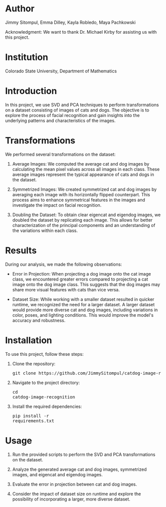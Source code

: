 # Author

Jimmy Sitompul, Emma Dilley, Kayla Robledo, Maya Pachkowski

Acknowledgment: We want to thank Dr. Michael Kirby for assisting us with this project.

# Institution

Colorado State University, Department of Mathematics


# Introduction

In this project, we use SVD and PCA techniques to perform transformations on a dataset consisting of images of cats and dogs. The objective is to explore the process of facial recognition and gain insights into the underlying patterns and characteristics of the images.

# Transformations
We performed several transformations on the dataset:

1. Average Images: We computed the average cat and dog images by calculating the mean pixel values across all images in each class. These average images represent the typical appearance of cats and dogs in the dataset.

2. Symmetrized Images: We created symmetrized cat and dog images by averaging each image with its horizontally flipped counterpart. This process aims to enhance symmetrical features in the images and investigate the impact on facial recognition.

3. Doubling the Dataset: To obtain clear eigencat and eigendog images, we doubled the dataset by replicating each image. This allows for better characterization of the principal components and an understanding of the variations within each class.

# Results
During our analysis, we made the following observations:

* Error in Projection: When projecting a dog image onto the cat image class, we encountered greater errors compared to projecting a cat image onto the dog image class. This suggests that the dog images may share more visual features with cats than vice versa.

* Dataset Size: While working with a smaller dataset resulted in quicker runtime, we recognized the need for a larger dataset. A larger dataset would provide more diverse cat and dog images, including variations in color, poses, and lighting conditions. This would improve the model's accuracy and robustness.

# Installation
To use this project, follow these steps:

1. Clone the repository:
   <pre>git clone https://github.com/JimmySitompul/catdog-image-recognition.git</pre>
2. Navigate to the project directory: <pre>cd catdog-image-recognition</pre>
3. Install the required dependencies: <pre>pip install -r requirements.txt</pre>

# Usage
1. Run the provided scripts to perform the SVD and PCA transformations on the dataset.

2. Analyze the generated average cat and dog images, symmetrized images, and eigencat and eigendog images.

3. Evaluate the error in projection between cat and dog images.

4. Consider the impact of dataset size on runtime and explore the possibility of incorporating a larger, more diverse dataset.

